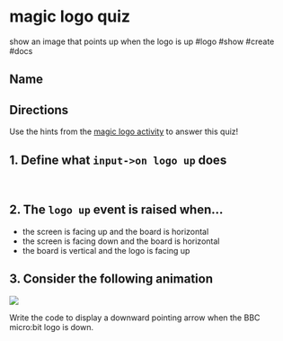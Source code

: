 # magic logo quiz

show an image that points up when the logo is up #logo #show #create #docs

## Name

## Directions

Use the hints from the [magic logo activity](/microbit/lessons/magic-logo/activity) to answer this quiz!

## 1. Define what `input->on logo up` does

<br/>

## 2. The `logo up` event is raised when...

* the screen is facing up and the board is horizontal
* the screen is facing down and the board is horizontal
* the board is vertical and the logo is facing up

## 3. Consider the following animation

![](/static/mb/lessons/magic-logo-0.png)

Write the code to display a downward pointing arrow when the BBC micro:bit logo is down.

